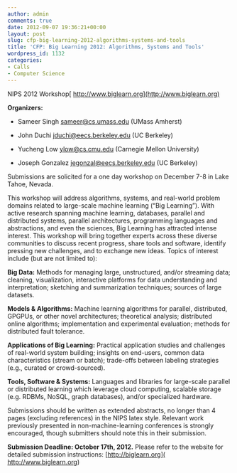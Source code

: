 ```yaml
---
author: admin
comments: true
date: 2012-09-07 19:36:21+00:00
layout: post
slug: cfp-big-learning-2012-algorithms-systems-and-tools
title: 'CFP: Big Learning 2012: Algorithms, Systems and Tools'
wordpress_id: 1132
categories:
- Calls
- Computer Science
---
```


NIPS 2012 Workshop[ http://www.biglearn.org](http://www.biglearn.org)

**Organizers:**



	
  * Sameer Singh <sameer@cs.umass.edu> (UMass Amherst)

	
  * John Duchi <jduchi@eecs.berkeley.edu> (UC Berkeley)

	
  * Yucheng Low <ylow@cs.cmu.edu> (Carnegie Mellon University)

	
  * Joseph Gonzalez <jegonzal@eecs.berkeley.edu> (UC Berkeley)


Submissions are solicited for a one day workshop on December 7-8 in Lake Tahoe, Nevada.

This workshop will address algorithms, systems, and real-world problem domains related to large-scale machine learning (“Big Learning”). With active research spanning machine learning, databases, parallel and distributed systems, parallel architectures, programming languages and abstractions, and even the sciences, Big Learning has attracted intense interest. This workshop will bring together experts across these diverse communities to discuss recent progress, share tools and software, identify pressing new challenges, and to exchange new ideas. Topics of interest include (but are not limited to):

**Big Data:** Methods for managing large, unstructured, and/or streaming data; cleaning, visualization, interactive platforms for data understanding and interpretation; sketching and summarization techniques; sources of large datasets.

**Models & Algorithms:** Machine learning algorithms for parallel, distributed, GPGPUs, or other novel architectures; theoretical analysis; distributed online algorithms; implementation and experimental evaluation; methods for distributed fault tolerance.

**Applications of Big Learning:** Practical application studies and challenges of real-world system building; insights on end-users, common data characteristics (stream or batch); trade-offs between labeling strategies (e.g., curated or crowd-sourced).

**Tools, Software & Systems:** Languages and libraries for large-scale parallel or distributed learning which leverage cloud computing, scalable storage (e.g. RDBMs, NoSQL, graph databases), and/or specialized hardware.

Submissions should be written as extended abstracts, no longer than 4 pages (excluding references) in the NIPS latex style. Relevant work previously presented in non-machine-learning conferences is strongly encouraged, though submitters should note this in their submission.

**Submission Deadline: October 17th, 2012.**
Please refer to the website for detailed submission instructions: [http://biglearn.org]( http://www.biglearn.org)
